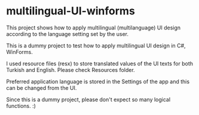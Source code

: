 # multilingual-UI-winforms
This project shows how to apply multilingual (multilanguage) UI design according to the language setting set by the user.

This is a dummy project to test how to apply multilingual UI design in C#, WinForms. 

I used resource files (resx) to store translated values of the UI texts for both Turkish and English. Please check Resources folder.

Preferred application language is stored in the Settings of the app and this can be changed from the UI.

Since this is a dummy project, please don't expect so many logical functions. :)
